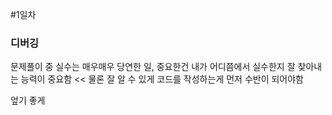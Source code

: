 #1일차

### 디버깅
문제풀이 중 실수는 매우매우 당연한 일, 중요한건 내가 어디쯤에서 실수한지 잘 찾아내는 능력이 중요함 << 물론 잘 알 수 있게 코드를 작성하는게 먼저 수반이 되어야함

엎기 좋게
